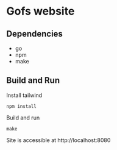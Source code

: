 # Gofs website

## Dependencies

- go
- npm
- make

## Build and Run

Install tailwind

```
npm install
```

Build and run

```
make
```

Site is accessible at http://localhost:8080
